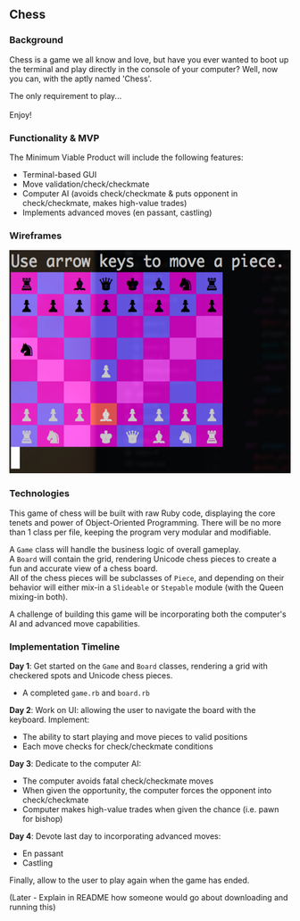 ## Chess

### Background

Chess is a game we all know and love, but have you ever wanted to boot up the terminal and play directly in the console of your computer? Well, now you can, with the aptly named 'Chess'.

The only requirement to play...
<br>
<br>
Enjoy!

### Functionality & MVP

The Minimum Viable Product will include the following features:

- Terminal-based GUI
- Move validation/check/checkmate
- Computer AI (avoids check/checkmate & puts opponent in check/checkmate, makes high-value trades)
- Implements advanced moves (en passant, castling)

### Wireframes

<img src="https://github.com/msantam2/chess/blob/master/images/chess.png" width="550" height="400" />

### Technologies

This game of chess will be built with raw Ruby code, displaying the core tenets and power of Object-Oriented Programming. There will be no more than 1 class per file, keeping the program very modular and modifiable.

A `Game` class will handle the business logic of overall gameplay.
<br>
A `Board` will contain the grid, rendering Unicode chess pieces to create a fun and accurate view of a chess board.
<br>
All of the chess pieces will be subclasses of `Piece`, and depending on their behavior will either mix-in a `Slideable` or `Stepable` module (with the Queen mixing-in both).

A challenge of building this game will be incorporating both the computer's AI and advanced move capabilities.

### Implementation Timeline

**Day 1**: Get started on the `Game` and `Board` classes, rendering a grid with checkered spots and Unicode chess pieces.

- A completed `game.rb` and `board.rb`

**Day 2**: Work on UI: allowing the user to navigate the board with the keyboard. Implement:

- The ability to start playing and move pieces to valid positions
- Each move checks for check/checkmate conditions

**Day 3**: Dedicate to the computer AI:

- The computer avoids fatal check/checkmate moves
- When given the opportunity, the computer forces the opponent into check/checkmate
- Computer makes high-value trades when given the chance (i.e. pawn for bishop)

**Day 4**: Devote last day to incorporating advanced moves:

- En passant
- Castling

Finally, allow to the user to play again when the game has ended.

(Later - Explain in README how someone would go about downloading and running this)
